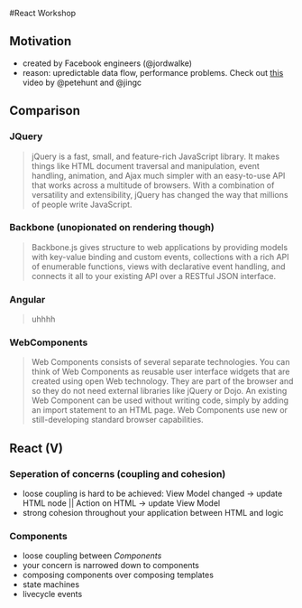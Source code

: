 #React Workshop

## Motivation
- created by Facebook engineers (@jordwalke)
- reason: upredictable data flow, performance problems. Check out [this](https://www.youtube.com/watch?v=nYkdrAPrdcw) video by @petehunt and @jingc

## Comparison

### JQuery
> jQuery is a fast, small, and feature-rich JavaScript library. It makes things like HTML document traversal and manipulation, event handling, animation, and Ajax much simpler with an easy-to-use API that works across a multitude of browsers. With a combination of versatility and extensibility, jQuery has changed the way that millions of people write JavaScript.

### Backbone (unopionated on rendering though)
> Backbone.js gives structure to web applications by providing models with key-value binding and custom events, collections with a rich API of enumerable functions, views with declarative event handling, and connects it all to your existing API over a RESTful JSON interface.

### Angular
> uhhhh

### WebComponents
> Web Components consists of several separate technologies. You can think of Web Components as reusable user interface widgets that are created using open Web technology. They are part of the browser and so they do not need external libraries like jQuery or Dojo. An existing Web Component can be used without writing code, simply by adding an import statement to an HTML page. Web Components use new or still-developing standard browser capabilities.

## React (V)

### Seperation of concerns (coupling and cohesion)
- loose coupling is hard to be achieved: View Model changed -> update HTML node || Action on HTML -> update View Model
- strong cohesion throughout your application between HTML and logic

### Components
- loose coupling between _Components_ 
- your concern is narrowed down to components
- composing components over composing templates
- state machines
- livecycle events
 



